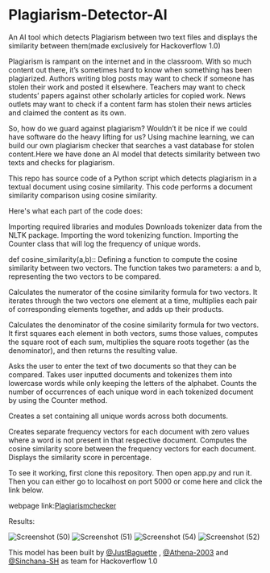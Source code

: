 # Plagiarism-Detector-AI
An AI tool which detects Plagiarism between two text files and displays the similarity between them(made exclusively for Hackoverflow 1.0)

Plagiarism is rampant on the internet and in the classroom. With so much content out there, it’s sometimes hard to know when something has been plagiarized. Authors writing blog posts may want to check if someone has stolen their work and posted it elsewhere. Teachers may want to check students’ papers against other scholarly articles for copied work. News outlets may want to check if a content farm has stolen their news articles and claimed the content as its own.

So, how do we guard against plagiarism? Wouldn’t it be nice if we could have software do the heavy lifting for us? Using machine learning, we can build our own plagiarism checker that searches a vast database for stolen content.Here we have done an AI model that detects similarity between two texts and checks for plagiarism.

This repo has source code of a Python script which detects plagiarism in a textual document using cosine similarity.
This code performs a document similarity comparison using cosine similarity.

Here's what each part of the code does:

 Importing required libraries and modules
 Downloads tokenizer data from the NLTK package.
 Importing the word tokenizing function.
 Importing the Counter class that will log the frequency of unique words.

def cosine_similarity(a,b):: Defining a function to compute the cosine similarity between two vectors. The function takes two parameters: a and b, representing the two vectors to be compared.

 Calculates the numerator of the cosine similarity formula for two vectors. It iterates through the two vectors one element at a time, multiplies each pair of corresponding elements together, and adds up their products.

Calculates the denominator of the cosine similarity formula for two vectors. It first squares each element in both vectors, sums those values, computes the square root of each sum, multiplies the square roots together (as the denominator), and then returns the resulting value.

Asks the user to enter the text of two documents so that they can be compared.
 Takes user inputted documents and tokenizes them into lowercase words while only keeping the letters of the alphabet.
 Counts the number of occurrences of each unique word in each tokenized document by using the Counter method.

Creates a set containing all unique words across both documents.

Creates separate frequency vectors for each document with zero values where a word is not present in that respective document. Computes the cosine similarity score between the frequency vectors for each document.
 Displays the similarity score in percentage.
 
 To see it working, first clone this repository. Then open app.py and run it. Then you can either go to localhost on port 5000 or come here and click the link below.
 
 webpage link:[Plagiarismchecker](http://127.0.0.1:5000/)
 
 Results:
 
 ![Screenshot (50)](https://user-images.githubusercontent.com/116704673/225898747-0d88203c-5b31-4124-8014-aaea65c5dd83.png)
 ![Screenshot (51)](https://user-images.githubusercontent.com/116704673/225898816-2d598f5b-382c-44c9-8bfc-a5dc1c5ea0bf.png)
 ![Screenshot (54)](https://user-images.githubusercontent.com/116704673/225898849-d0d64bb9-f76c-46d4-9f12-e40ab1df3ae8.png)
 ![Screenshot (52)](https://user-images.githubusercontent.com/116704673/225898878-47057d02-2a09-412b-bf7e-661bfdc06f83.png)




 
 This model has been built by [@JustBaguette](https://github.com/JustBaguette) , [@Athena-2003](https://github.com/Athena-2003) and [@Sinchana-SH](https://github.com/Sinchana-SH) as team for Hackoverflow 1.0
